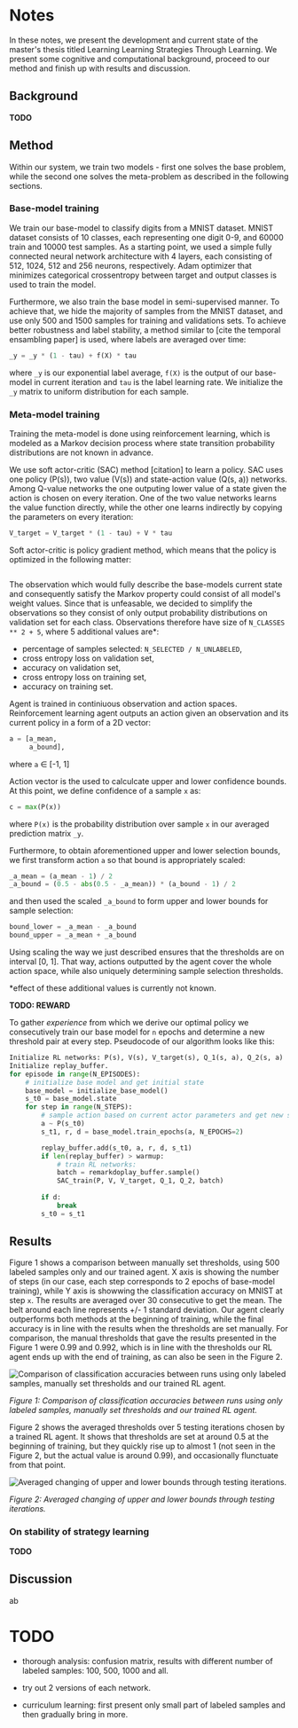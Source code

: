 # Notes

In these notes, we present the development and current state of the master's thesis titled Learning Learning Strategies Through Learning. We present some cognitive and computational background, proceed to our method and finish up with results and discussion. 

## Background

**TODO**

## Method

Within our system, we train two models - first one solves the base problem, while the second one solves the meta-problem as described in the following sections. 

### Base-model training

We train our base-model to classify digits from a MNIST dataset. MNIST dataset consists of 10 classes, each representing one digit 0-9, and 60000 train and 10000 test samples. As a starting point, we used a simple fully connected neural network architecture with 4 layers, each consisting of 512, 1024, 512 and 256 neurons, respectively. Adam optimizer that minimizes categorical crossentropy between target and output classes is used to train the model. 

Furthermore, we also train the base model in semi-supervised manner. To achieve that, we hide the majority of samples from the MNIST dataset, and use only 500 and 1500 samples for training and validations sets. To achieve better robustness and label stability, a method similar to [cite the temporal ensambling paper] is used, where labels are averaged over time:

```python
_y = _y * (1 - tau) + f(X) * tau
```
where `_y` is our exponential label average, `f(X)` is the output of our base-model in current iteration and `tau` is the label learning rate. We initialize the `_y` matrix to uniform distribution for each sample. 

### Meta-model training

Training the meta-model is done using reinforcement learning, which is modeled as a Markov decision process where state transition probability distributions are not known in advance.

We use soft actor-critic (SAC) method [citation] to learn a policy. SAC uses one policy (P(s)), two value (V(s)) and state-action value (Q(s, a)) networks. Among Q-value networks the one outputing lower value of a state given the action is chosen on every iteration. One of the two value networks learns the value function directly, while the other one learns indirectly by copying the parameters on every iteration:
```python
V_target = V_target * (1 - tau) + V * tau
```

Soft actor-critic is policy gradient method, which means that the policy is optimized in the following matter:
```

```

The observation which would fully describe the base-models current state and consequently satisfy the Markov property could consist of all model's weight values. Since that is unfeasable, we decided to simplify the observations so they consist of only output probability distributions on validation set for each class. Observations therefore have size of `N_CLASSES ** 2 + 5`, where 5 additional values are*:
- percentage of samples selected: `N_SELECTED / N_UNLABELED`,
- cross entropy loss on validation set,
- accuracy on validation set,
- cross entropy loss on training set,
- accuracy on training set.

Agent is trained in continiuous observation and action spaces. Reinforcement learning agent outputs an action given an observation and its current policy in a form of a 2D vector:
```python
a = [a_mean,
     a_bound],
```
where `a` ∈ [-1, 1]

Action vector is the used to calculcate upper and lower confidence bounds. At this point, we define confidence of a sample `x` as:
```python
c = max(P(x))
```
where `P(x)` is the probability distribution over sample `x` in our averaged prediction matrix `_y`.

Furthermore, to obtain aforementioned upper and lower selection bounds, we first transform action `a` so that bound is appropriately scaled:
```python
_a_mean = (a_mean - 1) / 2
_a_bound = (0.5 - abs(0.5 - _a_mean)) * (a_bound - 1) / 2
```

and then used the scaled `_a_bound` to form upper and lower bounds for sample selection:
```python
bound_lower = _a_mean - _a_bound
bound_upper = _a_mean + _a_bound
```

Using scaling the way we just described ensures that the thresholds are on interval [0, 1]. That way, actions outputted by the agent cover the whole action space, while also uniquely determining sample selection thresholds. 

*effect of these additional values is currently not known.

**TODO: REWARD**

To gather *experience* from which we derive our optimal policy we consecutively train our base model for `n` epochs and determine a new threshold pair at every step. Pseudocode of our algorithm looks like this:

```python
Initialize RL networks: P(s), V(s), V_target(s), Q_1(s, a), Q_2(s, a)
Initialize replay_buffer.
for episode in range(N_EPISODES):
    # initialize base model and get initial state
    base_model = initialize_base_model()
    s_t0 = base_model.state 
    for step in range(N_STEPS):
        # sample action based on current actor parameters and get new state and reward.
        a ~ P(s_t0)
        s_t1, r, d = base_model.train_epochs(a, N_EPOCHS=2)

        replay_buffer.add(s_t0, a, r, d, s_t1)
        if len(replay_buffer) > warmup:
            # train RL networks:
            batch = remarkdoplay_buffer.sample()
            SAC_train(P, V, V_target, Q_1, Q_2, batch)
        
        if d:
            break
        s_t0 = s_t1
```

## Results

Figure 1 shows a comparison between manually set thresholds, using 500 labeled samples only and our trained agent. X axis is showing the number of steps (in our case, each step corresponds to 2 epochs of base-model training), while Y axis is showwing the classification accuracy on MNIST at step `x`. The results are averaged over 30 consecutive to get the mean. The belt around each line represents +/- 1 standard deviation. Our agent clearly outperforms both methods at the beginning of training, while the final accuracy is in line with the results when the thresholds are set manually. For comparison, the manual thresholds that gave the results presented in the Figure 1 were 0.99 and 0.992, which is in line with the thresholds our RL agent ends up with the end of training, as can also be seen in the Figure 2.

![Comparison of classification accuracies between runs using only labeled samples, manually set thresholds and our trained RL agent.](./notes_images/2020-02-10_19-33-36.809566.svg)

*Figure 1: Comparison of classification accuracies between runs using only labeled samples, manually set thresholds and our trained RL agent.*

Figure 2 shows the averaged thresholds over 5 testing iterations chosen by a trained RL agent. It shows that thresholds are set at around 0.5 at the beginning of training, but they quickly rise up to almost 1 (not seen in the Figure 2, but the actual value is around 0.99), and occasionally flunctuate from that point. 

![Averaged changing of upper and lower bounds through testing iterations.](./notes_images/420_test_actions.svg)

*Figure 2: Averaged changing of upper and lower bounds through testing iterations.*

### On stability of strategy learning

**TODO**

## Discussion

ab

# TODO

- thorough analysis: confusion matrix, results with different number of labeled samples: 100, 500, 1000 and all.
- try out 2 versions of each network.

- curriculum learning: first present only small part of labeled samples and then gradually bring in more.